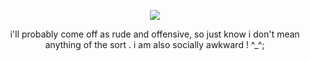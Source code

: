 <p align="center">
  <img src="https://i.pinimg.com/originals/da/a3/7c/daa37c70d67fdf6cbbf713c80bb507bc.gif" />
</p>
<p align="center">
i'll probably come off as rude and offensive, so just know i don't mean anything of the sort . i am also socially awkward ! ^_^;
</p>
